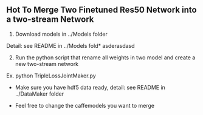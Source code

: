 ## Hot To Merge Two Finetuned Res50 Network into a two-stream Network

1) Download models in ../Models folder

  Detail: see README in ../Models fold* asderasdasd

2) Run the python script that rename all weights in two model and create a new two-stream network

  Ex. python TripleLossJointMaker.py
  * Make sure you have hdf5 data ready, detail: see README in ../DataMaker folder
  
  * Feel free to change the caffemodels you want to merge 
